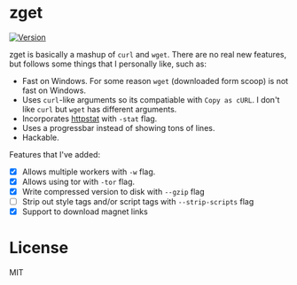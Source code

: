 # zget

<a href="https://github.com/schollz/zget/releases/latest"><img src="https://img.shields.io/badge/version-v1.0.1-brightgreen.svg?style=flat-square" alt="Version"></a>

zget is basically a mashup of `curl` and `wget`. There are no real new features, but follows some things that I personally like, such as:

- Fast on Windows. For some reason `wget` (downloaded form scoop) is not fast on Windows.
- Uses `curl`-like arguments so its compatiable  with `Copy as cURL`. I don't like `curl` but `wget` has different arguments.
- Incorporates [httpstat](https://github.com/davecheney/httpstat) with `-stat` flag.
- Uses a progressbar instead of showing tons of lines.
- Hackable.

Features that I've added:

- [x] Allows multiple workers with `-w` flag.
- [x] Allows using tor with `-tor` flag.
- [x] Write compressed version to disk with `--gzip` flag
- [ ] Strip out style tags and/or script tags with `--strip-scripts` flag
- [x] Support to download magnet links 

# License 

MIT